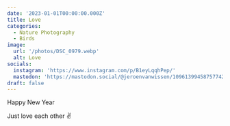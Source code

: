 ```yaml
---
date: '2023-01-01T00:00:00.000Z'
title: Love
categories:
  - Nature Photography
  - Birds
image:
  url: '/photos/DSC_0979.webp'
  alt: Love
socials:
  instagram: 'https://www.instagram.com/p/B1eyLqqhPep/'
  mastodon: 'https://mastodon.social/@jeroenvanwissen/109613994587577422'
draft: false
---
```


Happy New Year

Just love each other ✌️
